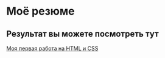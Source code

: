 # Моё резюме 

## Результат вы можете посмотреть тут
[Моя первая работа на HTML и CSS](https://dfymrf3.github.io/resume/resume)
